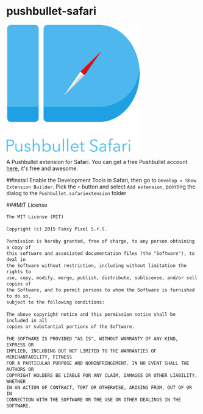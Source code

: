 pushbullet-safari
=================

![Logo](https://raw.githubusercontent.com/FancyPixel/pushbullet-safari/master/Logo.png)

A Pushbullet extension for Safari. 
You can get a free Pushbullet account [here](https://www.pushbullet.com), it's free and awesome. 

##Install
Enable the Development Tools in Safari, then go to `Develop > Show Extension Builder`. Pick the `+` button and select `Add extension`, pointing the dialog to the `Pushbullet.safariextension` folder


###MIT License

    The MIT License (MIT)

    Copyright (c) 2015 Fancy Pixel S.r.l.

    Permission is hereby granted, free of charge, to any person obtaining a copy of
    this software and associated documentation files (the "Software"), to deal in
    the Software without restriction, including without limitation the rights to
    use, copy, modify, merge, publish, distribute, sublicense, and/or sell copies of
    the Software, and to permit persons to whom the Software is furnished to do so,
    subject to the following conditions:

    The above copyright notice and this permission notice shall be included in all
    copies or substantial portions of the Software.

    THE SOFTWARE IS PROVIDED "AS IS", WITHOUT WARRANTY OF ANY KIND, EXPRESS OR
    IMPLIED, INCLUDING BUT NOT LIMITED TO THE WARRANTIES OF MERCHANTABILITY, FITNESS
    FOR A PARTICULAR PURPOSE AND NONINFRINGEMENT. IN NO EVENT SHALL THE AUTHORS OR
    COPYRIGHT HOLDERS BE LIABLE FOR ANY CLAIM, DAMAGES OR OTHER LIABILITY, WHETHER
    IN AN ACTION OF CONTRACT, TORT OR OTHERWISE, ARISING FROM, OUT OF OR IN
    CONNECTION WITH THE SOFTWARE OR THE USE OR OTHER DEALINGS IN THE SOFTWARE.

